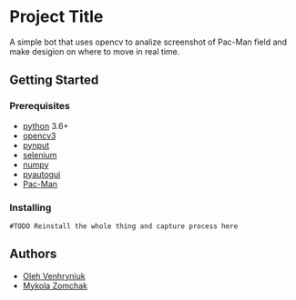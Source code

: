 # Project Title

A simple bot that uses opencv to analize screenshot of Pac-Man field and make desigion on where to move in real time.

## Getting Started

### Prerequisites

* [python](https://www.python.org) 3.6+
* [opencv3](https://opencv.org/opencv-3-3.html)
* [pynput](https://pypi.org/project/pynput)
* [selenium](https://www.seleniumhq.org)
* [numpy](http://www.numpy.org)
* [pyautogui](https://pyautogui.readthedocs.io/en/latest)
* [Pac-Man](https://www.microsoft.com/en-us/p/pac-man-original/9nblggh5l7vl)

### Installing

```
#TODO Reinstall the whole thing and capture process here
```

## Authors

* [Oleh Venhryniuk](https://github.com/justOleh)
* [Mykola Zomchak](https://github.com/mykola-zomchak)
